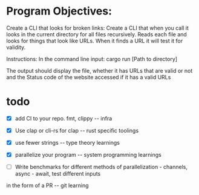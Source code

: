 # Program Objectives:
Create a CLI that looks for broken links:
Create a CLI that when you call it looks in the current directory for all files recursively. 
Reads each file and looks for things that look like URLs. When it finds a URL it will test it for validity.

Instructions:
In the command line input:
cargo run [Path to directory]

The output should display the file, whether it has URLs that are valid or not and the Status code of the website accessed if it has a valid URLs

# todo

+ [x] add CI to your repo. fmt, clippy -- infra
+ [x] Use clap or cli-rs for clap -- rust specific toolings 
+ [x] use fewer strings -- type theory learnings
+ [x] parallelize your program -- system programming learnings

+ [ ] Write benchmarks for different methods of parallelization - channels, async - await, test different inputs 

in the form of a PR -- git learning

